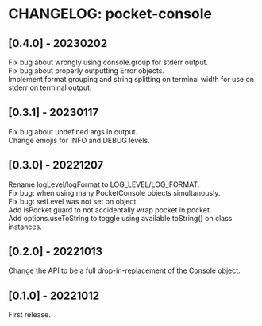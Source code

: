 # CHANGELOG: pocket-console

## [0.4.0] - 20230202
Fix bug about wrongly using console.group for stderr output.  
Fix bug about properly outputting Error objects.  
Implement format grouping and string splitting on terminal width for use on stderr on terminal output.  

## [0.3.1] - 20230117
Fix bug about undefined args in output.  
Change emojis for INFO and DEBUG levels.  

## [0.3.0] - 20221207
Rename logLevel/logFormat to LOG_LEVEL/LOG_FORMAT.  
Fix bug: when using many PocketConsole objects simultanously.  
Fix bug: setLevel was not set on object.  
Add isPocket guard to not accidentally wrap pocket in pocket.  
Add options.useToString to toggle using available toString() on class instances.  

## [0.2.0] - 20221013
Change the API to be a full drop-in-replacement of the Console object.

## [0.1.0] - 20221012
First release.
